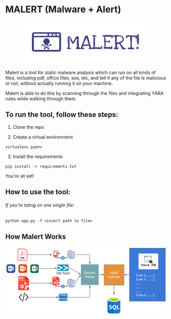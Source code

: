 # MALERT (Malware + Alert)

<p align="center">
  <img src="images/malert1-removebg-preview.png">
</p>

Malert is a tool for static malware analysis which can run on all kinds of files, including pdf, office files, exe, etc, and tell if any of the file is malicious or not, without actually running it on your machine. 

Malert is able to do this by scanning through the files and integrating YARA rules while walking through them. 

## To run the tool, follow these steps:

1. Clone the repo

2. Create a virtual environment 
```
virtualenv pyenv
```

3. Install the requirements
```
pip install -r requirements.txt
```

You're all set!

## How to use the tool:

###### If you're tsting on one single file:

```
python app.py -f <insert path to file> 
```

## How Malert Works

<p align="center">
  <img src="images/snip.PNG">
</p>



